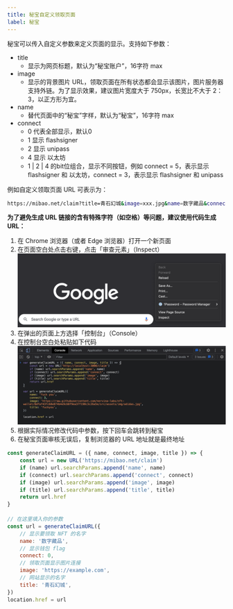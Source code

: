 ```yaml
---
title: 秘宝自定义领取页面
label: 秘宝
---
```


秘宝可以传入自定义参数来定义页面的显示。支持如下参数：

- title
  - 显示为网页标题，默认为“秘宝账户”，16字符 max
- image
  - 显示的背景图片 URL，领取页面在所有状态都会显示该图片，图片服务器支持外链。为了显示效果，建议图片宽度大于 750px，长宽比不大于 2：3，以正方形为宜。
- name
  * 替代页面中的“秘宝”字样，默认为“秘宝”，16字符 max
- connect
  * 0 代表全部显示，默认0
  * 1 显示 flashsigner
  * 2 显示 unipass
  * 4 显示 以太坊
  * 1 | 2 | 4 的bit位组合，显示不同按钮，例如 connect = 5，表示显示 flashsigner 和 以太坊，connect = 3，表示显示 flashsigner 和 unipass

例如自定义领取页面 URL 可表示为：
```bash
https://mibao.net/claim?title=青石幻城&image=xxx.jpg&name=数字藏品&connect=1
```

**为了避免生成 URL 链接的含有特殊字符（如空格）等问题，建议使用代码生成 URL：**

1. 在 Chrome 浏览器（或者 Edge 浏览器）打开一个新页面
2. 在页面空白处点击右键，点击「审查元素」（Inspect）
![1643005485583.png](../image/mibao/inspect.png)
3. 在弹出的页面上方选择「控制台」（Console）
4. 在控制台空白处粘贴如下代码
![1643005485583.png](../image/mibao/console.png)
5. 根据实际情况修改代码中参数，按下回车会跳转到秘宝
6. 在秘宝页面审核无误后，复制浏览器的 URL 地址就是最终地址

```js
const generateClaimURL = ({ name, connect, image, title }) => {
    const url = new URL('https://mibao.net/claim')
    if (name) url.searchParams.append('name', name)
    if (connect) url.searchParams.append('connect', connect)
    if (image) url.searchParams.append('image', image)
    if (title) url.searchParams.append('title', title)
    return url.href
}

// 在这里填入你的参数
const url = generateClaimURL({
    // 显示要领取 NFT 的名字
    name: '数字藏品',
    // 显示钱包 flag
    connect: 0,
    // 领取页面显示图片连接
    image: 'https://example.com',
    // 网站显示的名字
    title: '青石幻城',
})
location.href = url
```
